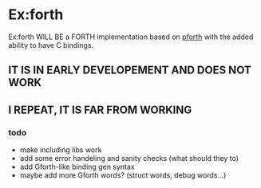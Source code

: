 # Ex:forth
Ex:forth WILL BE a FORTH implementation based on
[pforth](https://github.com/philburk/pforth)
with the added ability to have C bindings.

## IT IS IN EARLY DEVELOPEMENT AND DOES NOT WORK
## I REPEAT, IT IS FAR FROM WORKING

### todo
- make including libs work
- add some error handeling and sanity checks (what should they to)
- add Gforth-like binding gen syntax
- maybe add more Gforth words? (struct words, debug words...)
